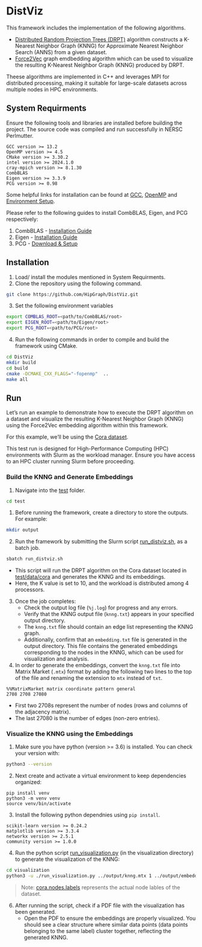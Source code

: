 # DistViz

This framework includes the implementation of the following algorithms.
  - [Distributed Random Projection Trees (DRPT)](https://github.com/HipGraph/DRPT) algorithm constructs a K-Nearest Neighbor Graph (KNNG) for Approximate Nearest Neighbor Search (ANNS) from a given dataset.
  - [Force2Vec](https://github.com/HipGraph/Force2Vec) graph emdbedding algorithm which can be used to visualize the resulting K-Nearest Neighbor Graph (KNNG) produced by DRPT.

Theese algorithms are implemented in C++ and leverages MPI for distributed processing, making it suitable for large-scale datasets across multiple nodes in HPC environments.


## System Requirments
Ensure the following tools and libraries are installed before building the project. The source code was compiled and run successfully in NERSC Perlmutter.
```
GCC version >= 13.2
OpenMP version >= 4.5
CMake version >= 3.30.2
intel version >= 2024.1.0
cray-mpich version >= 8.1.30
CombBLAS
Eigen version >= 3.3.9
PCG version >= 0.98
```

Some helpful links for installation can be found at [GCC](https://gcc.gnu.org/install/), [OpenMP](https://clang-omp.github.io) and [Environment Setup](http://heather.cs.ucdavis.edu/~matloff/158/ToolsInstructions.html#compile_openmp).

Please refer to the following guides to install CombBLAS, Eigen, and PCG respectively:
  1. CombBLAS - [Installation Guide](https://github.com/PASSIONLab/CombBLAS/blob/master/README.md)
  2. Eigen - [Installation Guide](https://libeigen.gitlab.io/docs/GettingStarted.html)
  3. PCG - [Download & Setup](https://www.pcg-random.org/download.html)

## Installation
1. Load/ install the modules mentioned in System Requirments. 
2. Clone the repository using the following command.
```bash
git clone https://github.com/HipGraph/DistViz.git
```
3.  Set the following environment variables
```bash
export COMBLAS_ROOT=<path/to/CombBLAS/root>
export EIGEN_ROOT=<path/to/Eigen/root>
export PCG_ROOT=<path/to/PCG/root>
```
4. Run the following commands in order to compile and build the framework using CMake.
```bash
cd DistViz
mkdir build
cd build
cmake -DCMAKE_CXX_FLAGS="-fopenmp"  ..
make all
```

## Run
Let’s run an example to demonstrate how to execute the DRPT algorithm on a dataset and visualize the resulting K-Nearest Neighbor Graph (KNNG) using the Force2Vec embedding algorithm within this framework.

For this example, we’ll be using the [Cora dataset](https://paperswithcode.com/dataset/cora).

This test run is designed for High-Performance Computing (HPC) environments with Slurm as the workload manager. Ensure you have access to an HPC cluster running Slurm before proceeding.

### Build the KNNG and Generate Embeddings
1. Navigate into the [test](./test) folder.
```bash
cd test
```
1. Before running the framework, create a directory to store the outputs. For example:
```bash
mkdir output
```
2. Run the framework by submitting the Slurm script [run_distviz.sh](./test/run_distviz.sh), as a batch job.
```bash
sbatch run_distviz.sh
```
  - This script will run the DRPT algorithm on the Cora dataset located in [test/data/cora](./test/data/cora) and generates the KNNG and its embeddings.
  - Here, the K value is set to 10, and the workload is distributed among 4 processors.
3. Once the job completes:
    - Check the output log file (`%j.log`) for progress and any errors.
    - Verify that the KNNG output file (`knng.txt`) appears in your specified output directory.
    - The `knng.txt` file should contain an edge list representing the KNNG graph.
    - Additionally, confirm that an `embedding.txt` file is generated in the output directory. This file contains the generated embeddings corresponding to the nodes in the KNNG, which can be used for visualization and analysis.
4. In order to generate the embeddings, convert the `knng.txt` file into Matrix Market (`.mtx`) format by adding the following two lines to the top of the file and renaming the extension to `mtx` instead of `txt`.
```
%%MatrixMarket matrix coordinate pattern general
2708 2708 27080
```
  - First two 2708s represent the number of nodes (rows and columns of the adjacency matrix).
  - The last 27080 is the number of edges (non-zero entries).

### Visualize the KNNG using the Embeddings
1. Make sure you have python (version >= 3.6) is installed. You can check your version with:
```bash
python3 --version
```
2. Next create and activate a virtual environment to keep dependencies organized:
```
pip install venv
python3 -m venv venv
source venv/bin/activate
```
3. Install the following python dependnies using `pip install`.
```
scikit-learn version >= 0.24.2
matplotlib version >= 3.3.4
networkx version >= 2.5.1
community version >= 1.0.0
```
4. Run the python script [run_visualization.py](./test/visualization/run_visualization.py) (in the visualization directory) to generate the visualization of the KNNG:
```bash
cd visualization
python3 -u ./run_visualization.py ../output/knng.mtx 1 ../output/embedding.txt 2 ../data/cora/cora.nodes.labels cora_knng_embedding
```
> Note: [cora.nodes.labels](./test/data/cora/cora.nodes.labels) represents the actual node lables of the dataset.
6. After running the script, check if a PDF file with the visualization has been generated.
    - Open the PDF to ensure the embeddings are properly visualized. You should see a clear structure where similar data points (data points belonging to the same label) cluster together, reflecting the generated KNNG.
